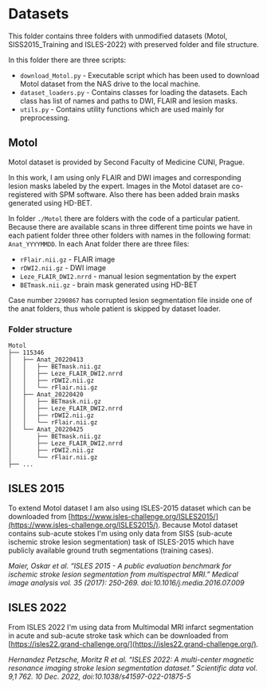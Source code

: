 # Datasets
This folder contains three folders with unmodified datasets (Motol, SISS2015_Training and ISLES-2022) with preserved folder and file structure.

In this folder there are three scripts:
- `download_Motol.py` - Executable script which has been used to download Motol dataset from the NAS drive to the local machine.
- `dataset_loaders.py` - Contains classes for loading the datasets. Each class has list of names and paths to DWI, FLAIR and lesion masks.
- `utils.py` - Contains utility functions which are used mainly for preprocessing.

## Motol
Motol dataset is provided by Second Faculty of Medicine CUNI, Prague.

In this work, I am using only FLAIR and DWI images and corresponding lesion masks labeled by the expert. Images in the Motol dataset are co-registered with SPM software. Also there has been added brain masks generated using HD-BET.

In folder `./Motol` there are folders with the code of a particular patient. Because there are available scans in three different time points we have in each patient folder three other folders with names in the following format: `Anat_YYYYMMDD`. In each Anat folder there are three files:
- `rFlair.nii.gz` - FLAIR image
- `rDWI2.nii.gz` - DWI image
- `Leze_FLAIR_DWI2.nrrd` - manual lesion segmentation by the expert
- `BETmask.nii.gz` - brain mask generated using HD-BET

Case number `2290867` has corrupted lesion segmentation file inside one of the anat folders, thus whole patient is skipped by dataset loader.

### Folder structure
```
Motol
├── 115346
│   ├── Anat_20220413
│   │   ├── BETmask.nii.gz
│   │   ├── Leze_FLAIR_DWI2.nrrd
│   │   ├── rDWI2.nii.gz
│   │   └── rFlair.nii.gz
│   ├── Anat_20220420
│   │   ├── BETmask.nii.gz
│   │   ├── Leze_FLAIR_DWI2.nrrd
│   │   ├── rDWI2.nii.gz
│   │   └── rFlair.nii.gz
│   └── Anat_20220425
│       ├── BETmask.nii.gz
│       ├── Leze_FLAIR_DWI2.nrrd
│       ├── rDWI2.nii.gz
│       └── rFlair.nii.gz
├── ...
```

## ISLES 2015
To extend Motol dataset I am also using ISLES-2015 dataset which can be downloaded from [https://www.isles-challenge.org/ISLES2015/](https://www.isles-challenge.org/ISLES2015/). Because Motol dataset contains sub-acute stokes I'm using only data from SISS (sub-acute ischemic stroke lesion segmentation) task of ISLES-2015 which have publicly available ground truth segmentations (training cases).

<cite>Maier, Oskar et al. “ISLES 2015 - A public evaluation benchmark for ischemic stroke lesion segmentation from multispectral MRI.” Medical image analysis vol. 35 (2017): 250-269. doi:10.1016/j.media.2016.07.009</cite>

## ISLES 2022
From ISLES 2022 I'm using data from Multimodal MRI infarct segmentation in acute and sub-acute stroke task which can be downloaded from [https://isles22.grand-challenge.org/](https://isles22.grand-challenge.org/).

<cite>Hernandez Petzsche, Moritz R et al. “ISLES 2022: A multi-center magnetic resonance imaging stroke lesion segmentation dataset.” Scientific data vol. 9,1 762. 10 Dec. 2022, doi:10.1038/s41597-022-01875-5</cite>